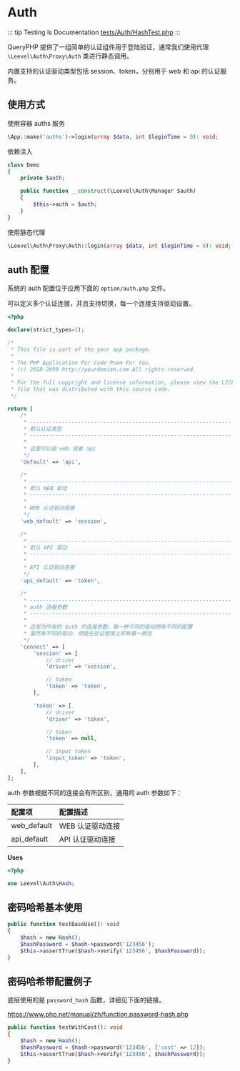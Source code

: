 # Auth

::: tip Testing Is Documentation
[tests/Auth/HashTest.php](https://github.com/hunzhiwange/framework/blob/master/tests/Auth/HashTest.php)
:::
    
QueryPHP 提供了一组简单的认证组件用于登陆验证，通常我们使用代理 `\Leevel\Auth\Proxy\Auth` 类进行静态调用。

内置支持的认证驱动类型包括 session、token，分别用于 web 和 api 的认证服务。

## 使用方式

使用容器 auths 服务

``` php
\App::make('auths')->login(array $data, int $loginTime = 0): void;
```

依赖注入

``` php
class Demo
{
    private $auth;

    public function __construct(\Leevel\Auth\Manager $auth)
    {
        $this->auth = $auth;
    }
}
```

使用静态代理

``` php
\Leevel\Auth\Proxy\Auth::login(array $data, int $loginTime = 0): void;
```

## auth 配置

系统的 auth 配置位于应用下面的 `option/auth.php` 文件。

可以定义多个认证连接，并且支持切换，每一个连接支持驱动设置。

``` php
<?php

declare(strict_types=1);

/*
 * This file is part of the your app package.
 *
 * The PHP Application For Code Poem For You.
 * (c) 2018-2099 http://yourdomian.com All rights reserved.
 *
 * For the full copyright and license information, please view the LICENSE
 * file that was distributed with this source code.
 */

return [
    /*
     * ---------------------------------------------------------------
     * 默认认证类型
     * ---------------------------------------------------------------
     *
     * 这里可以是 web 或者 api
     */
    'default' => 'api',

    /*
     * ---------------------------------------------------------------
     * 默认 WEB 驱动
     * ---------------------------------------------------------------
     *
     * WEB 认证驱动连接
     */
    'web_default' => 'session',

    /*
     * ---------------------------------------------------------------
     * 默认 API 驱动
     * ---------------------------------------------------------------
     *
     * API 认证驱动连接
     */
    'api_default' => 'token',

    /*
     * ---------------------------------------------------------------
     * auth 连接参数
     * ---------------------------------------------------------------
     *
     * 这里为所有的 auth 的连接参数，每一种不同的驱动拥有不同的配置
     * 虽然有不同的驱动，但是在验证使用上却有着一致性
     */
    'connect' => [
        'session' => [
            // driver
            'driver' => 'session',

            // token
            'token' => 'token',
        ],

        'token' => [
            // driver
            'driver' => 'token',

            // token
            'token' => null,

            // input token
            'input_token' => 'token',
        ],
    ],
];

```

auth 参数根据不同的连接会有所区别，通用的 auth 参数如下：

|配置项|配置描述|
|:-|:-|
|web_default|WEB 认证驱动连接|
|api_default|API 认证驱动连接|


**Uses**

``` php
<?php

use Leevel\Auth\Hash;
```

## 密码哈希基本使用

``` php
public function testBaseUse(): void
{
    $hash = new Hash();
    $hashPassword = $hash->password('123456');
    $this->assertTrue($hash->verify('123456', $hashPassword));
}
```
    
## 密码哈希带配置例子

底层使用的是 `password_hash` 函数，详细见下面的链接。

<https://www.php.net/manual/zh/function.password-hash.php>


``` php
public function testWithCost(): void
{
    $hash = new Hash();
    $hashPassword = $hash->password('123456', ['cost' => 12]);
    $this->assertTrue($hash->verify('123456', $hashPassword));
}
```